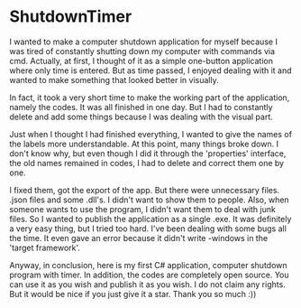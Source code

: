 # ShutdownTimer

I wanted to make a computer shutdown application for myself because I was tired of constantly shutting
down my computer with commands via cmd. Actually, at first, I thought of it as a simple one-button
application where only time is entered. But as time passed, I enjoyed dealing with it and wanted
to make something that looked better in visually.

In fact, it took a very short time to make the working part of the application, namely the codes.
It was all finished in one day. But I had to constantly delete and add some things because I was dealing with the visual part.

Just when I thought I had finished everything, I wanted to give the names of the labels more understandable.
At this point, many things broke down. I don't know why, but even though I did it through the 'properties' interface,
the old names remained in codes, I had to delete and correct them one by one.

I fixed them, got the export of the app. But there were unnecessary files. .json files and some .dll's.
I didn't want to show them to people. Also, when someone wants to use the program, I didn't want them to deal with junk files.
So I wanted to publish the application as a single .exe. 
It was definitely a very easy thing, but I tried too hard. I've been dealing with some bugs all the time.
It even gave an error because it didn't write -windows in the 'target framework'.

Anyway, in conclusion, here is my first C# application, computer shutdown program with timer.
In addition, the codes are completely open source. You can use it as you wish and publish it as you wish.
I do not claim any rights. But it would be nice if you just give it a star. Thank you so much :))
